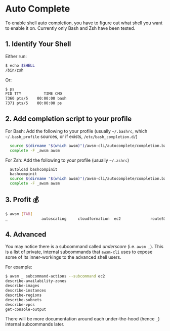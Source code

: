 # Auto Complete

To enable shell auto completion, you have to figure out what shell you want to enable it on. Currently only Bash and Zsh have been tested.

## 1. Identify Your Shell

Either run:

```sh
$ echo $SHELL
/bin/zsh
```

Or:

```sh
$ ps
PID TTY          TIME CMD
7360 pts/5    00:00:00 bash
7371 pts/5    00:00:00 ps
```

## 2. Add completion script to your profile

For Bash: Add the following to your profile (usually `~/.bashrc`, which `~/.bash_profile` sources, or if exists, `/etc/bash_completion.d/`)

```sh
  source $(dirname "$(which awsm)")/awsm-cli/autocomplete/completion.bash
  complete -F _awsm awsm
```

For Zsh: Add the following to your profile (usually `~/.zshrc`)

```sh
  autoload bashcompinit
  bashcompinit
  source $(dirname "$(which awsm)")/awsm-cli/autocomplete/completion.bash
  complete -F _awsm awsm
```

## 3. Profit :moneybag:

```sh
$ awsm [TAB]
_               autoscaling     cloudformation  ec2             route53
```

## 4. Advanced

You may notice there is a subcommand called _underscore_ (i.e. `awsm _`). This is a list of private, internal subcommands that `awsm-cli` uses to expose some of its inner-workings to the advanced shell users.

For example:

```sh
$ awsm _ subcommand-actions --subcommand ec2
describe-availability-zones
describe-images
describe-instances
describe-regions
describe-subnets
describe-vpcs
get-console-output
```

There will be more documentation around each under-the-hood (hence `_`) internal subcommands later.
